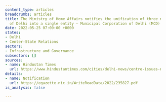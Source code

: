 ```yaml
---
content_type: articles
breadcrumbs: articles
title: The Ministry of Home Affairs notifies the unification of three municipal corporations
  of Delhi into a single entity – Municipal Corporation of Delhi (MCD)
date: 2022-05-25 07:00:00 +0000
states:
- Delhi
- Center-State Relations
sectors:
- Infrastructure and Governance
subsectors: []
sources:
- name: Hindustan Times
  url: https://www.hindustantimes.com/cities/delhi-news/centre-issues-notification-merging-delhi-s-three-civic-bodies-from-may-22-101652884532169.html
details:
- name: Notification
  url: https://egazette.nic.in/WriteReadData/2022/235827.pdf
is_analysis: false

---
```

